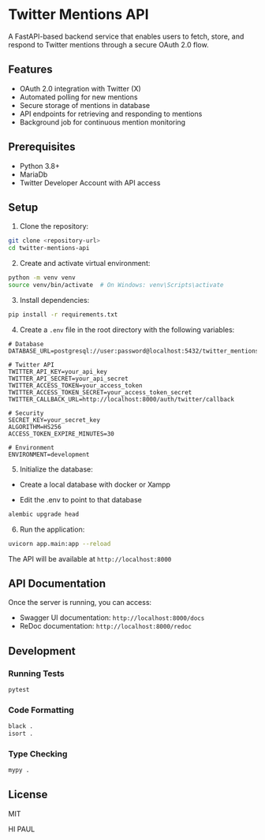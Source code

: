 # Twitter Mentions API

A FastAPI-based backend service that enables users to fetch, store, and respond to Twitter mentions through a secure OAuth 2.0 flow.

## Features

- OAuth 2.0 integration with Twitter (X)
- Automated polling for new mentions
- Secure storage of mentions in database
- API endpoints for retrieving and responding to mentions
- Background job for continuous mention monitoring

## Prerequisites

- Python 3.8+
- MariaDb
- Twitter Developer Account with API access

## Setup

1. Clone the repository:
```bash
git clone <repository-url>
cd twitter-mentions-api
```

2. Create and activate virtual environment:
```bash
python -m venv venv
source venv/bin/activate  # On Windows: venv\Scripts\activate
```

3. Install dependencies:
```bash
pip install -r requirements.txt
```

4. Create a `.env` file in the root directory with the following variables:
```env
# Database
DATABASE_URL=postgresql://user:password@localhost:5432/twitter_mentions

# Twitter API
TWITTER_API_KEY=your_api_key
TWITTER_API_SECRET=your_api_secret
TWITTER_ACCESS_TOKEN=your_access_token
TWITTER_ACCESS_TOKEN_SECRET=your_access_token_secret
TWITTER_CALLBACK_URL=http://localhost:8000/auth/twitter/callback

# Security
SECRET_KEY=your_secret_key
ALGORITHM=HS256
ACCESS_TOKEN_EXPIRE_MINUTES=30

# Environment
ENVIRONMENT=development
```

5. Initialize the database:
- Create a local database with docker or Xampp

- Edit the .env to point to that database

```bash
alembic upgrade head
```

6. Run the application:
```bash
uvicorn app.main:app --reload
```

The API will be available at `http://localhost:8000`

## API Documentation

Once the server is running, you can access:
- Swagger UI documentation: `http://localhost:8000/docs`
- ReDoc documentation: `http://localhost:8000/redoc`

## Development

### Running Tests
```bash
pytest
```

### Code Formatting
```bash
black .
isort .
```

### Type Checking
```bash
mypy .
```

## License

MIT 

HI PAUL 